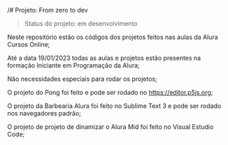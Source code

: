 /# Projeto: From zero to dev

> Status do projeto: em desenvolvimento

Neste repositório estão os códigos dos projetos feitos nas aulas da Alura Cursos Online;

Até a data 19/01/2023 todas as aulas e projetos estão presentes na formação Iniciante em Programação da Alura;

Não necessidades especiais para rodar os projetos;

O projeto do Pong foi feito e pode ser rodado no https://editor.p5js.org;

O projeto da Barbearia Alura foi feito no Sublime Text 3 e pode ser rodado nos navegadores padrão;

O projeto de projeto de dinamizar o Alura Mid foi feito no Visual Estudio Code;
